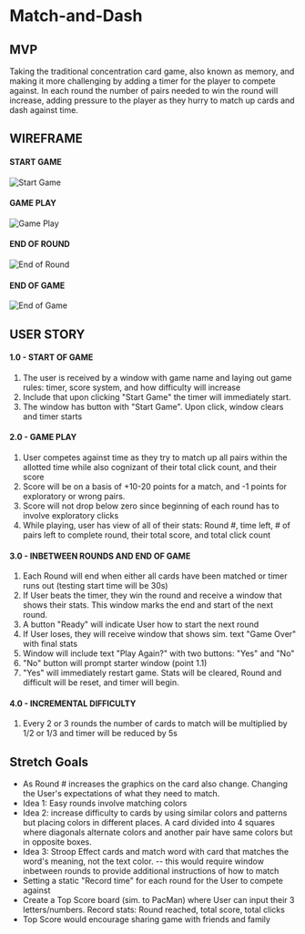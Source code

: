 # Match-and-Dash
## MVP
Taking the traditional concentration card game, also known as memory, and making it more challenging by adding a timer for the player to compete against. In each round the number of pairs needed to win the round will increase, adding pressure to the player as they hurry to match up cards and dash against time.

## WIREFRAME

#### START GAME
![Start Game](https://i.imgur.com/wpYkFyk.jpg)

#### GAME PLAY
![Game Play](https://i.imgur.com/PojMMIl.jpg)

#### END OF ROUND
![End of Round](https://i.imgur.com/i5IMpR7.jpg)

#### END OF GAME
![End of Game](https://i.imgur.com/FKNQXof.jpg)

## USER STORY
#### 1.0 - START OF GAME
1. The user is received by a window with game name and laying out game rules: timer, score system, and how difficulty will increase
2. Include that upon clicking "Start Game" the timer will immediately start.
3. The window has button with "Start Game". Upon click, window clears and timer starts

#### 2.0 - GAME PLAY
1. User competes against time as they try to match up all pairs within the allotted time while also cognizant of their total click count, and their score
2. Score will be on a basis of +10-20 points for a match, and -1 points for exploratory or wrong pairs. 
3. Score will not drop below zero since beginning of each round has to involve exploratory clicks
4. While playing, user has view of all of their stats: Round #, time left, # of pairs left to complete round, their total score, and total click count

#### 3.0 - INBETWEEN ROUNDS AND END OF GAME
1. Each Round will end when either all cards have been matched or timer runs out (testing start time will be 30s)
2. If User beats the timer, they win the round and receive a window that shows their stats. This window marks the end and start of the next round.
3. A button "Ready" will indicate User how to start the next round
4. If User loses, they will receive window that shows sim. text "Game Over" with final stats
5. Window will include text "Play Again?" with two buttons: "Yes" and "No"
6. "No" button will prompt starter window (point 1.1)
7. "Yes" will immediately restart game. Stats will be cleared, Round and difficult will be reset, and timer will begin.

#### 4.0 - INCREMENTAL DIFFICULTY
1. Every 2 or 3 rounds the number of cards to match will be multiplied by 1/2 or 1/3 and timer will be reduced by 5s

## Stretch Goals
* As Round # increases the graphics on the card also change. Changing the User's expectations of what they need to match. 
* Idea 1: Easy rounds involve matching colors
* Idea 2: increase difficulty to cards by using similar colors and patterns but placing colors in different places. A card divided into 4 squares where diagonals alternate colors and another pair have same colors but in opposite boxes.
* Idea 3: Stroop Effect cards and match word with card that matches the word's meaning, not the text color. -- this would require window inbetween rounds to provide additional instructions of how to match
* Setting a static "Record time" for each round for the User to compete against
* Create a Top Score board (sim. to PacMan) where User can input their 3 letters/numbers. Record stats: Round reached, total score, total clicks
* Top Score would encourage sharing game with friends and family
